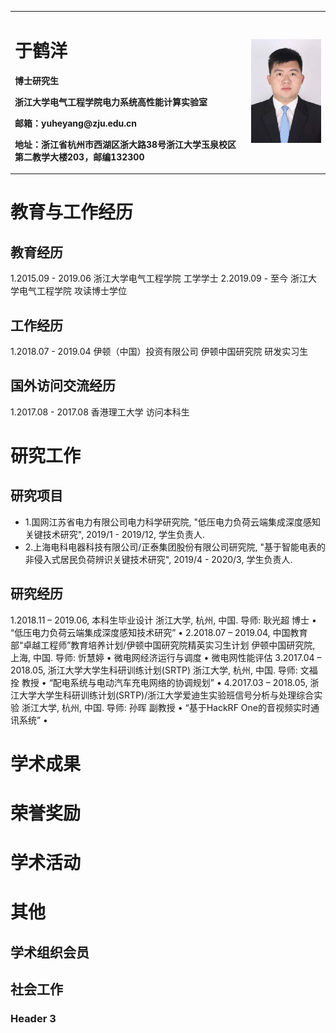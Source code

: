 <table border="0">
  <tr>
    <td width="75%">
      <h1>于鹤洋</h1>
      <p><b>博士研究生</b></p>
      <p><b>浙江大学电气工程学院电力系统高性能计算实验室</b></p>
      <p><b>邮箱：yuheyang@zju.edu.cn</b></p>
      <p><b>地址：浙江省杭州市西湖区浙大路38号浙江大学玉泉校区第二教学大楼203，邮编132300</b></p>
    </td>
    <td width="25%">
      <img src="/YY.jpg" width="100%">      
    </td>
  </tr>
</table>





# 教育与工作经历
## 教育经历
1.2015.09 - 2019.06 浙江大学电气工程学院 工学学士
2.2019.09 - 至今    浙江大学电气工程学院 攻读博士学位
## 工作经历
1.2018.07 - 2019.04 伊顿（中国）投资有限公司 伊顿中国研究院 研发实习生
## 国外访问交流经历
1.2017.08 - 2017.08 香港理工大学 访问本科生
# 研究工作
## 研究项目
- 1.国网江苏省电力有限公司电力科学研究院, "低压电力负荷云端集成深度感知关键技术研究", 2019/1 - 2019/12, 学生负责人.
- 2.上海电科电器科技有限公司/正泰集团股份有限公司研究院, "基于智能电表的非侵入式居民负荷辨识关键技术研究", 2019/4 - 2020/3, 学生负责人.
## 研究经历
1.2018.11 – 2019.06, 本科生毕业设计
浙江大学, 杭州, 中国. 导师: 耿光超 博士
  • “低压电力负荷云端集成深度感知技术研究”
  • 
2.2018.07 – 2019.04, 中国教育部“卓越工程师”教育培养计划/伊顿中国研究院精英实习生计划
伊顿中国研究院, 上海, 中国. 导师: 忻慧婷
  • 微电网经济运行与调度
  • 微电网性能评估
3.2017.04 – 2018.05, 浙江大学大学生科研训练计划(SRTP)
浙江大学, 杭州, 中国. 导师: 文福拴 教授
  • “配电系统与电动汽车充电网络的协调规划”
  •
4.2017.03 – 2018.05, 浙江大学大学生科研训练计划(SRTP)/浙江大学爱迪生实验班信号分析与处理综合实验
浙江大学, 杭州, 中国. 导师: 孙晖 副教授
  • “基于HackRF One的音视频实时通讯系统”
  •
# 学术成果
# 荣誉奖励
# 学术活动
# 其他
## 学术组织会员
## 社会工作
### Header 3
